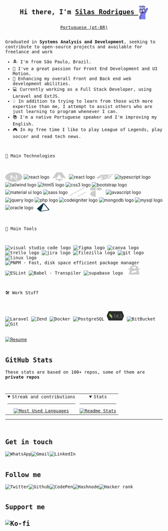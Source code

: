<div style="display: inline_block">
<samp>
  <h2 align="center">Hi there, I'm 
    <a href="https://silasrodrigues.vercel.app">
      Silas Rodrigues
    </a>
      <img align="center" src="./images/hello.gif" height="45px" alt="Hello" />
  </h2>

  <p align="center">
    <a href="./translation/README-pt_BR.md">Portuguese (pt-BR)</a>
  </p>

  <p align="left"> 
   <br>
    Graduated in <strong>Systems Analysis and Development</strong>, seeking to contribute to open-source projects and available for freelance and work
  </p>
  <ul align="left">
    <li>🏝 I'm from São Paulo, Brazil.</li>
    <li>💜 I've a great passion for Front End Development and UI Motion.</li>
    <li>🌱 Enhancing my overall Front and Back end web development abilities.</li>
    <li>💻 Currently working as a Full Stack Developer, using Laravel and ExtJS.</li>
    <li>💡 In addition to trying to learn from those with more expertise than me, I attempt to assist others who are just learning to program whenever I can.</li>
    <li>📚 I'm a native Portuguese speaker and I'm improving my English.</li>
    <li>🎮 In my free time I like to play League of Legends, play soccer and read tech news.</li>
  </ul>
</div>
<div style="display: inline_block">
<br>
  <p align="left" vertical-align="center">
  <samp>
  🔌 Main Technologies
  </p>
  <br>
  <p align="left">
    <img align="center" src="./images/next.svg" height="30" width="55" alt="nextjs logo" title="Next JS" />
    <img align="center" src="https://cdn.jsdelivr.net/gh/devicons/devicon@latest/icons/react/react-original.svg" height="30" width="55" alt="react logo" title="React JS" />
    <img align="center" src="./images/astro.svg" height="30" width="55" alt="astro logo" title="Astro JS" />
    <img align="center" src="https://cdn.jsdelivr.net/gh/devicons/devicon@latest/icons/nodejs/nodejs-original.svg" height="30" width="55" alt="react logo" title="Node JS" />
    <img align="center" src="./images/fastify.svg" height="30" width="55" alt="react logo" title="Fastify" />
    <img align="center" src="https://cdn.jsdelivr.net/gh/devicons/devicon@latest/icons/typescript/typescript-original.svg" height="30" width="55" alt="typescript logo" title="TypeScript" />
    <img align="center" src="https://cdn.jsdelivr.net/gh/devicons/devicon@latest/icons/tailwindcss/tailwindcss-original.svg" height="30" width="55" alt="tailwind logo" title="Tailwind CSS" />
    <img align="center" src="https://cdn.jsdelivr.net/gh/devicons/devicon@latest/icons/html5/html5-original.svg" height="30" width="55" alt="html5 logo" title="HTML 5" />
    <img align="center" src="https://cdn.jsdelivr.net/gh/devicons/devicon@latest/icons/css3/css3-original.svg" height="30" width="55" alt="css3 logo" title="CSS 3" />
    <img align="center" src="https://cdn.jsdelivr.net/gh/devicons/devicon@latest/icons/bootstrap/bootstrap-original.svg" height="30" width="55" alt="bootstrap logo" title="Bootstrap" />
    <img align="center" src="https://cdn.jsdelivr.net/gh/devicons/devicon@latest/icons/materialui/materialui-original.svg" height="30" width="55" alt="material ui logo" title="Material UI"/>
    <img align="center" src="https://cdn.jsdelivr.net/gh/devicons/devicon@latest/icons/sass/sass-original.svg" height="30" width="55" alt="sass logo" title="SASS" />
    <img align="center" src="./images/shadcnui.svg" height="30" width="55" alt="shadcdn ui logo" title="shadcn/ui" />
    <img align="center" src="./images/radix-ui.svg" height="30" width="55" alt="radix-ui logo" title="radix-ui" />
    <img align="center" src="https://cdn.jsdelivr.net/gh/devicons/devicon@latest/icons/javascript/javascript-original.svg" height="30" width="55" alt="javascript logo" title="JavaScript" />
    <img align="center" src="https://cdn.jsdelivr.net/gh/devicons/devicon@latest/icons/jquery/jquery-original.svg" height="30" width="55" alt="jquery logo" title="JQuery" />
    <img align="center" src="https://cdn.jsdelivr.net/gh/devicons/devicon@latest/icons/php/php-original.svg" height="30" width="55" alt="php logo" title="PHP" />
    <img align="center" src="https://cdn.jsdelivr.net/gh/devicons/devicon@latest/icons/codeigniter/codeigniter-plain.svg" height="30" width="55" alt="codeigniter logo" title="CodeIgniter" />
    <img align="center" src="https://cdn.jsdelivr.net/gh/devicons/devicon@latest/icons/mongodb/mongodb-plain.svg" height="30" width="55" alt="mongodb logo" title="MongoDB" />
    <img align="center" src="https://cdn.jsdelivr.net/gh/devicons/devicon@latest/icons/mysql/mysql-original.svg" height="30" width="55" alt="mysql logo" title="SQL" />
    <img align="center" src="https://cdn.jsdelivr.net/gh/devicons/devicon@latest/icons/oracle/oracle-original.svg" height="55" width="55" alt="oracle logo" title="Oracle" />
    <img align="center" src="./images/prisma.svg" height="30" width="55" alt="prisma logo" title="Prisma" />
  </p>
</div>

<div style="display: inline_block">
<br>
  <samp>
  <p align="left" vertical-align="center">
  🔧 Main Tools
  </p>
  <br>
  <p align="left">
    <img src="https://cdn.jsdelivr.net/gh/devicons/devicon@latest/icons/vscode/vscode-original.svg" height="30" width="55" alt="visual studio code logo" title="Visual Studio Code" />
    <img src="https://cdn.jsdelivr.net/gh/devicons/devicon@latest/icons/figma/figma-original.svg" height="30" width="55" alt="figma logo" title="Figma" />
    <img src="https://cdn.jsdelivr.net/gh/devicons/devicon@latest/icons/canva/canva-original.svg" height="30" width="55" alt="canva logo" title="Canva" />
    <img src="https://cdn.jsdelivr.net/gh/devicons/devicon@latest/icons/trello/trello-plain.svg" height="30" width="55" alt="trello logo" title="Trello" />
    <img src="https://cdn.jsdelivr.net/gh/devicons/devicon@latest/icons/jira/jira-original.svg" height="30" width="55" alt="jira logo" title="Jira" />
    <img src="https://cdn.jsdelivr.net/gh/devicons/devicon@latest/icons/filezilla/filezilla-plain.svg" height="30" width="55" alt="filezilla logo" title="FileZilla" />
    <img src="https://cdn.jsdelivr.net/gh/devicons/devicon@latest/icons/git/git-original.svg" height="30" width="55" alt="git logo" title="Git" />
    <img src="https://cdn.jsdelivr.net/gh/devicons/devicon@latest/icons/linux/linux-original.svg" height="30" width="55" alt="linux logo" title="Linux" />
    <img src="https://cdn.jsdelivr.net/gh/devicons/devicon@latest/icons/pnpm/pnpm-original.svg" height="30" width="55" alt="PNPM - Fast, disk space efficient package manager" title="PNPM" />
    <img src="https://cdn.jsdelivr.net/gh/devicons/devicon@latest/icons/eslint/eslint-original.svg" height="30" width="55" alt="ESLint" title="ESLint" />
    <img src="https://cdn.jsdelivr.net/gh/devicons/devicon@latest/icons/babel/babel-original.svg" height="30" width="55" alt="Babel - Transpiler" title="Babel" />
    <img src="https://cdn.jsdelivr.net/gh/devicons/devicon@latest/icons/supabase/supabase-original.svg" height="30" width="55" alt="supabase logo" title="Supabase" />
    <img src="./images/lighthouse.svg" height="30" width="55" alt="Lighthouse - Google" title="Lighthouse" />
  </p>
</div>

<div style="display: inline_block">
<br>
  <samp>
  <p align="left" vertical-align="center">
    🛠️ Work Stuff
  </p>
  <br>
  <p align="left">
    <img src="https://cdn.jsdelivr.net/gh/devicons/devicon@latest/icons/laravel/laravel-original.svg" height="30" width="55" alt="Laravel" title="Laravel" />
    <img src="https://cdn.jsdelivr.net/gh/devicons/devicon@latest/icons/zend/zend-original.svg" height="30" width="55" alt="Zend" title="Zend" />
    <img src="https://cdn.jsdelivr.net/gh/devicons/devicon@latest/icons/docker/docker-original.svg" height="30" width="55" alt="Docker" title="Docker" />
    <img src="https://cdn.jsdelivr.net/gh/devicons/devicon@latest/icons/postgresql/postgresql-original.svg" height="30" width="55" alt="PostgreSQL" title="PostgreSQL" />
    <img src="./images/ext.svg" height="30" width="55" alt="ExtJS" title="ExtJS">
    <img src="https://cdn.jsdelivr.net/gh/devicons/devicon@latest/icons/bitbucket/bitbucket-original.svg" height="30" width="55" alt="BitBucket" title="BitBucket" />
    <img src="https://cdn.jsdelivr.net/gh/devicons/devicon@latest/icons/git/git-original.svg" height="30" width="55" alt="Git" title="Git" />
  </p>
</div>

<br>

<div class="display-inline-block">
  <a href="https://silasrodrigues.vercel.app/resume.pdf" target="_blank">
    <img align="center" src="https://img.shields.io/badge/-Resume-ccc?style=for-the-badge&logo=adobe-acrobat-reader&logoColor=1c1c1c" alt="Resume">
  </a>
</div>

<br>

<div style="display: inline_block">
  <samp>
  <h2 align="left">GitHub Stats</h2>
  <p align="left">These stats are based on 100+ repos, some of them are <strong>private repos</strong></p>
<br>
  <table width="50%">
    <tr>
      <td align="center">
        <details open>
          <summary>Streak and contributions</summary>
          <hr>
          <a href="https://github.com/SilasRodrigues19">
            <img src="https://github-readme-streak-stats.herokuapp.com?user=SilasRodrigues19&theme=dracula" alt="Most Used Languages" />
          </a>
        </details>
      </td>
      <td align="center">
        <details open>
          <summary>Stats</summary>
          <hr>
          <a href="https://github.com/SilasRodrigues19">
            <img src="https://github-readme-stats.vercel.app/api?username=SilasRodrigues19&show_icons=true&theme=dracula&icon_color=ff79c6&include_all_commits=true&count_private=true" alt="Readme Stats" />
          </a>
        </details>
      </td>
    </tr>
  </table>
    <hr>
</div>

<br>
<div style="display: inline_block">
  <samp>
  <h2 align="left">Get in touch
  </h2>
  <a href="https://wa.me/5519992576970" target="_blank" aria-label="Chat on WhatsApp with Silas Rodrigues">
    <img align="left" src="https://img.shields.io/badge/-Whats-1c1c1c?style=for-the-badge&logo=whatsapp&labelColor=0891b2&logoColor=white" alt="WhatsApp">
  </a>
  
  <a href="mailto:silasrodrigues.fatec@gmail.com?subject=Contato GitHub" target="_blank" aria-label="Get in touch with Silas Rodrigues on Gmail">
    <img align="left" src="https://img.shields.io/badge/-Mail-1c1c1c?style=for-the-badge&logo=gmail&labelColor=0891b2&logoColor=white" alt="Gmail">
  </a>

  <a href="https://linkedin.com/in/silasrodrigues19/" target="_blank" aria-label="Silas Rodrigues on LinkedIn">
    <img align="left" src="https://img.shields.io/badge/-LinkedIn-1c1c1c?style=for-the-badge&logo=linkedin&labelColor=0891b2&logoColor=white" alt="LinkedIn">
  </a>
</div>
<br><br>

<div style="display: inline_block">
  <samp>
  <h2 align="left">Follow me
  </h2>
  <a href="https://twitter.com/intent/user?screen_name=Jinuye1" target="_blank" aria-label="Silas Rodrigues on Twitter">
    <img align="left" src="https://img.shields.io/twitter/follow/Jinuye1?logo=twitter&style=for-the-badge&color=0891b2&labelColor=1c1c1c&logoColor=white" alt="Twitter">
  </a>

  <a href="https://www.github.com/SilasRodrigues19" target="_blank" aria-label="Silas Rodrigues on GitHub">
    <img align="left" src="https://img.shields.io/github/followers/SilasRodrigues19?logo=github&style=for-the-badge&color=0891b2&labelColor=1c1c1c&logoColor=white" alt="Github">
  </a>

  <a href="https://codepen.io/SilasRodrigues19" target="_blank" aria-label="Silas Rodrigues on CodePen">
    <img align="left" src="https://img.shields.io/badge/Codepen-000000?logo=codepen&style=for-the-badge&color=1c1c1c&labelColor=0891b2&logoColor=white" alt="CodePen">
  </a>

  <a href="https://hashnode.com/@SilasRodrigues19" target="_blank" aria-label="Silas Rodrigues on Hashnode">
    <img align="left" src="https://img.shields.io/badge/Hashnode-0A0A0A?logo=hashnode&style=for-the-badge&color=1c1c1c&labelColor=0891b2&logoColor=white" alt="Hashnode">
  </a>

  <a href="https://www.hackerrank.com/profile/silasrodrigues19" target="_blank" aria-label="Silas Rodrigues on Hacker Rank">
    <img align="left" src="https://img.shields.io/badge/-Hacker&nbsp;rank-2EC866?logo=HackerRank&style=for-the-badge&color=1c1c1c&labelColor=0891b2&logoColor=white" alt="Hacker rank">
  </a>

  <br><br>

  <div style="display: inline_block">
    <samp>
    <h2 align="left">Support me<h2>
    <a href="https://ko-fi.com/silasrodrigues" target="_blank" aria-label="Support Silas Rodrigues on Ko-fi">
      <img align="left"  src="https://img.shields.io/badge/Ko--fi-F16061?logo=ko-fi&style=for-the-badge&color=1c1c1c&labelColor=0891b2&logoColor=white" alt="Ko-fi">
    </a>
  </div>

</div>
